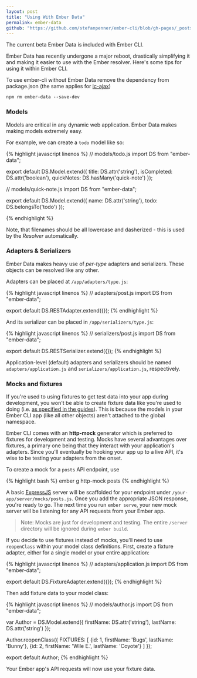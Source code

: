 ```yaml
---
layout: post
title: "Using With Ember Data"
permalink: ember-data
github: "https://github.com/stefanpenner/ember-cli/blob/gh-pages/_posts/2013-04-12-ember-data.md"
---
```


The current beta Ember Data is included with Ember CLI.

Ember Data has recently undergone a major reboot, drastically simplifying it and
making it easier to use with the Ember resolver. Here's some tips for using it
within Ember CLI.

To use ember-cli without Ember Data remove the dependency from package.json
(the same applies for [ic-ajax](https://github.com/rwjblue/ember-cli-ic-ajax))

  `npm rm ember-data --save-dev`


### Models

Models are critical in any dynamic web application. Ember Data makes making
models extremely easy.

For example, we can create a `todo` model like so:

{% highlight javascript linenos %}
// models/todo.js
import DS from "ember-data";

export default DS.Model.extend({
  title: DS.attr('string'),
  isCompleted: DS.attr('boolean'),
  quickNotes: DS.hasMany('quick-note')
});

// models/quick-note.js
import DS from "ember-data";

export default DS.Model.extend({
  name: DS.attr('string'),
  todo: DS.belongsTo('todo')
});

{% endhighlight %}

Note, that filenames should be all lowercase and dasherized - this is used by the
*Resolver* automatically.

### Adapters & Serializers

Ember Data makes heavy use of *per-type* adapters and serializers. These objects
can be resolved like any other.

Adapters can be placed at `/app/adapters/type.js`:

{% highlight javascript linenos %}
// adapters/post.js
import DS from "ember-data";

export default DS.RESTAdapter.extend({});
{% endhighlight %}

And its serializer can be placed in `/app/serializers/type.js`:

{% highlight javascript linenos %}
// serializers/post.js
import DS from "ember-data";

export default DS.RESTSerializer.extend({});
{% endhighlight %}

Application-level (default) adapters and serializers should be named
`adapters/application.js` and `serializers/application.js`, respectively.

### Mocks and fixtures

If you're used to using fixtures to get test data into your app during
development, you won't be able to create fixture data like you're
used to doing (i.e. [as specified in the guides](http://emberjs.com/guides/models/the-fixture-adapter/)).
This is because the models in your Ember CLI app (like all other 
objects) aren't attached to the global namespace.

Ember CLI comes with an **http-mock** generator which is preferred to
fixtures for development and testing. Mocks have several advantages
over fixtures, a primary one being that they interact with your 
application's adapters. Since you'll eventually be hooking your app
up to a live API, it's wise to be testing your adapters from the onset.

To create a mock for a `posts` API endpoint, use

{% highlight bash %}
ember g http-mock posts
{% endhighlight %}

A basic [ExpressJS](http://expressjs.com/) server will be scaffolded for
your endpoint under `/your-app/server/mocks/posts.js`. Once you add the 
appropriate JSON response, you're ready to go. The next time you run
`ember serve`, your new mock server will be listening for any API requests
from your Ember app.

> Note: Mocks are just for development and testing. The entire `/server` 
directory will be ignored during `ember build`.

If you decide to use fixtures instead of mocks, you'll need to use 
`reopenClass` within your model class definitions. First, create a fixture
adapter, either for a single model or your entire application:

{% highlight javascript linenos %}
// adapters/application.js
import DS from "ember-data";

export default DS.FixtureAdapter.extend({});
{% endhighlight %}

Then add fixture data to your model class:

{% highlight javascript linenos %}
// models/author.js
import DS from "ember-data";

var Author = DS.Model.extend({
  firstName: DS.attr('string'),
  lastName: DS.attr('string')
});

Author.reopenClass({
  FIXTURES: [
    {id: 1, firstName: 'Bugs', lastName: 'Bunny'},
    {id: 2, firstName: 'Wile E.', lastName: 'Coyote'}
  ]
});

export default Author;
{% endhighlight %}

Your Ember app's API requests will now use your fixture data.
